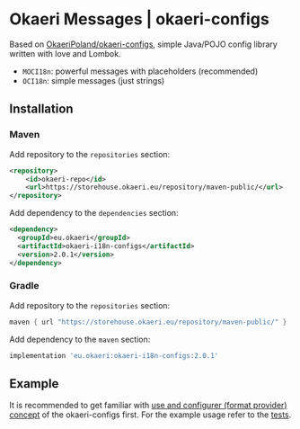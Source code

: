 # Okaeri Messages | okaeri-configs

Based on [OkaeriPoland/okaeri-configs](https://github.com/OkaeriPoland/okaeri-configs), simple Java/POJO config library written with love and Lombok.

- `MOCI18n`: powerful messages with placeholders (recommended)
- `OCI18n`: simple messages (just strings)

## Installation
### Maven
Add repository to the `repositories` section:
```xml
<repository>
    <id>okaeri-repo</id>
    <url>https://storehouse.okaeri.eu/repository/maven-public/</url>
</repository>
```
Add dependency to the `dependencies` section:
```xml
<dependency>
  <groupId>eu.okaeri</groupId>
  <artifactId>okaeri-i18n-configs</artifactId>
  <version>2.0.1</version>
</dependency>
```
### Gradle
Add repository to the `repositories` section:
```groovy
maven { url "https://storehouse.okaeri.eu/repository/maven-public/" }
```
Add dependency to the `maven` section:
```groovy
implementation 'eu.okaeri:okaeri-i18n-configs:2.0.1'
```

## Example

It is recommended to get familiar with [use and configurer (format provider) concept](https://github.com/OkaeriPoland/okaeri-configs#usage) of the okaeri-configs first. 
For the example usage refer to the [tests](https://github.com/OkaeriPoland/okaeri-i18n/tree/master/configs/src/test/java/eu/okaeri/i18ntest).
